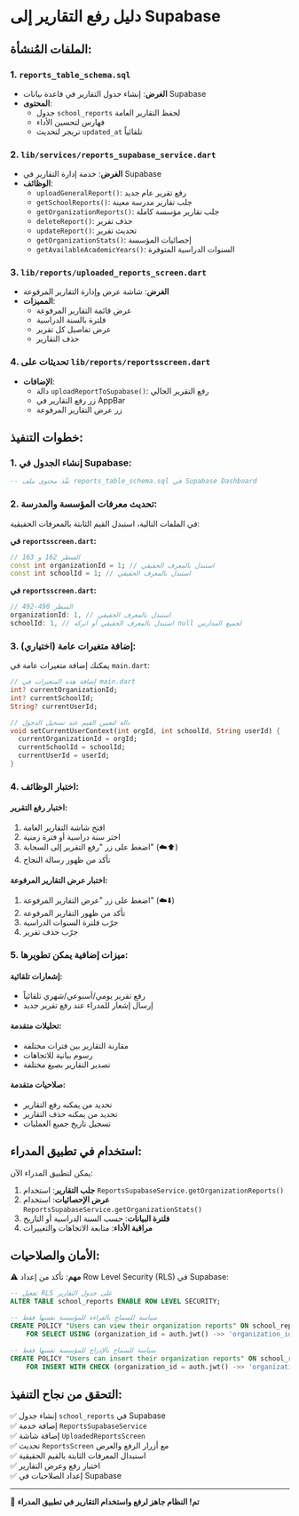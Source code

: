 # دليل رفع التقارير إلى Supabase

## الملفات المُنشأة:

### 1. `reports_table_schema.sql`
- **الغرض**: إنشاء جدول التقارير في قاعدة بيانات Supabase
- **المحتوى**: 
  - جدول `school_reports` لحفظ التقارير العامة
  - فهارس لتحسين الأداء
  - تريجر لتحديث `updated_at` تلقائياً

### 2. `lib/services/reports_supabase_service.dart`
- **الغرض**: خدمة إدارة التقارير في Supabase
- **الوظائف**:
  - `uploadGeneralReport()`: رفع تقرير عام جديد
  - `getSchoolReports()`: جلب تقارير مدرسة معينة
  - `getOrganizationReports()`: جلب تقارير مؤسسة كاملة
  - `deleteReport()`: حذف تقرير
  - `updateReport()`: تحديث تقرير
  - `getOrganizationStats()`: إحصائيات المؤسسة
  - `getAvailableAcademicYears()`: السنوات الدراسية المتوفرة

### 3. `lib/reports/uploaded_reports_screen.dart`
- **الغرض**: شاشة عرض وإدارة التقارير المرفوعة
- **المميزات**:
  - عرض قائمة التقارير المرفوعة
  - فلترة بالسنة الدراسية
  - عرض تفاصيل كل تقرير
  - حذف التقارير

### 4. تحديثات على `lib/reports/reportsscreen.dart`
- **الإضافات**:
  - دالة `uploadReportToSupabase()`: رفع التقرير الحالي
  - زر رفع التقارير في AppBar
  - زر عرض التقارير المرفوعة

## خطوات التنفيذ:

### 1. إنشاء الجدول في Supabase:
```sql
-- نفّذ محتوى ملف reports_table_schema.sql في Supabase Dashboard
```

### 2. تحديث معرفات المؤسسة والمدرسة:
في الملفات التالية، استبدل القيم الثابتة بالمعرفات الحقيقية:

**في `reportsscreen.dart`:**
```dart
// السطر 162 و 163
const int organizationId = 1; // استبدل بالمعرف الحقيقي
const int schoolId = 1; // استبدل بالمعرف الحقيقي
```

**في `reportsscreen.dart`:**
```dart
// السطر 490-492
organizationId: 1, // استبدل بالمعرف الحقيقي  
schoolId: 1, // استبدل بالمعرف الحقيقي أو اتركه null لجميع المدارس
```

### 3. إضافة متغيرات عامة (اختياري):
يمكنك إضافة متغيرات عامة في `main.dart`:
```dart
// إضافة هذه المتغيرات في main.dart
int? currentOrganizationId;
int? currentSchoolId;
String? currentUserId;

// دالة لتعيين القيم عند تسجيل الدخول
void setCurrentUserContext(int orgId, int schoolId, String userId) {
  currentOrganizationId = orgId;
  currentSchoolId = schoolId;
  currentUserId = userId;
}
```

### 4. اختبار الوظائف:

#### اختبار رفع التقرير:
1. افتح شاشة التقارير العامة
2. اختر سنة دراسية أو فترة زمنية
3. اضغط على زر "رفع التقرير إلى السحابة" (☁️⬆️)
4. تأكد من ظهور رسالة النجاح

#### اختبار عرض التقارير المرفوعة:
1. اضغط على زر "عرض التقارير المرفوعة" (☁️⬇️)
2. تأكد من ظهور التقارير المرفوعة
3. جرّب فلترة السنوات الدراسية
4. جرّب حذف تقرير

### 5. ميزات إضافية يمكن تطويرها:

#### إشعارات تلقائية:
- رفع تقرير يومي/أسبوعي/شهري تلقائياً
- إرسال إشعار للمدراء عند رفع تقرير جديد

#### تحليلات متقدمة:
- مقارنة التقارير بين فترات مختلفة
- رسوم بيانية للاتجاهات
- تصدير التقارير بصيغ مختلفة

#### صلاحيات متقدمة:
- تحديد من يمكنه رفع التقارير
- تحديد من يمكنه حذف التقارير
- تسجيل تاريخ جميع العمليات

## استخدام في تطبيق المدراء:

يمكن لتطبيق المدراء الآن:

1. **جلب التقارير**: استخدام `ReportsSupabaseService.getOrganizationReports()`
2. **عرض الإحصائيات**: استخدام `ReportsSupabaseService.getOrganizationStats()`
3. **فلترة البيانات**: حسب السنة الدراسية أو التاريخ
4. **مراقبة الأداء**: متابعة الاتجاهات والتغييرات

## الأمان والصلاحيات:

⚠️ **مهم**: تأكد من إعداد Row Level Security (RLS) في Supabase:

```sql
-- تفعيل RLS على جدول التقارير
ALTER TABLE school_reports ENABLE ROW LEVEL SECURITY;

-- سياسة للسماح بالقراءة للمؤسسة نفسها فقط
CREATE POLICY "Users can view their organization reports" ON school_reports
    FOR SELECT USING (organization_id = auth.jwt() ->> 'organization_id');

-- سياسة للسماح بالإدراج للمؤسسة نفسها فقط  
CREATE POLICY "Users can insert their organization reports" ON school_reports
    FOR INSERT WITH CHECK (organization_id = auth.jwt() ->> 'organization_id');
```

## التحقق من نجاح التنفيذ:

✅ إنشاء جدول `school_reports` في Supabase  
✅ إضافة خدمة `ReportsSupabaseService`  
✅ إضافة شاشة `UploadedReportsScreen`  
✅ تحديث `ReportsScreen` مع أزرار الرفع والعرض  
✅ استبدال المعرفات الثابتة بالقيم الحقيقية  
✅ اختبار رفع وعرض التقارير  
✅ إعداد الصلاحيات في Supabase  

---

🎉 **تم! النظام جاهز لرفع واستخدام التقارير في تطبيق المدراء**
